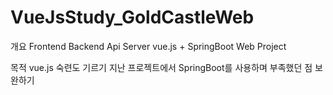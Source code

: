 # VueJsStudy_GoldCastleWeb
 개요
 Frontend          Backend Api Server
  vue.js      +         SpringBoot             Web Project

 목적
 vue.js 숙련도 기르기
 지난 프로젝트에서 SpringBoot를 사용하며 부족했던 점 보완하기 
